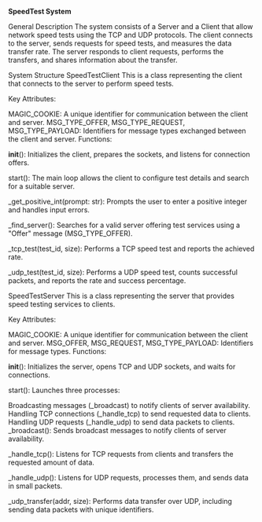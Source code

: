 **SpeedTest System**

General Description
The system consists of a Server and a Client that allow network speed tests using the TCP and UDP protocols.
The client connects to the server, sends requests for speed tests, and measures the data transfer rate.
The server responds to client requests, performs the transfers, and shares information about the transfer.

System Structure
SpeedTestClient
This is a class representing the client that connects to the server to perform speed tests.

Key Attributes:

MAGIC_COOKIE: A unique identifier for communication between the client and server.
MSG_TYPE_OFFER, MSG_TYPE_REQUEST, MSG_TYPE_PAYLOAD: Identifiers for message types exchanged between the client and server.
Functions:

__init__():
Initializes the client, prepares the sockets, and listens for connection offers.

start():
The main loop allows the client to configure test details and search for a suitable server.

_get_positive_int(prompt: str):
Prompts the user to enter a positive integer and handles input errors.

_find_server():
Searches for a valid server offering test services using a "Offer" message (MSG_TYPE_OFFER).

_tcp_test(test_id, size):
Performs a TCP speed test and reports the achieved rate.

_udp_test(test_id, size):
Performs a UDP speed test, counts successful packets, and reports the rate and success percentage.

SpeedTestServer
This is a class representing the server that provides speed testing services to clients.

Key Attributes:

MAGIC_COOKIE: A unique identifier for communication between the client and server.
MSG_OFFER, MSG_REQUEST, MSG_TYPE_PAYLOAD: Identifiers for message types.
Functions:

__init__():
Initializes the server, opens TCP and UDP sockets, and waits for connections.

start():
Launches three processes:

Broadcasting messages (_broadcast) to notify clients of server availability.
Handling TCP connections (_handle_tcp) to send requested data to clients.
Handling UDP requests (_handle_udp) to send data packets to clients.
_broadcast():
Sends broadcast messages to notify clients of server availability.

_handle_tcp():
Listens for TCP requests from clients and transfers the requested amount of data.

_handle_udp():
Listens for UDP requests, processes them, and sends data in small packets.

_udp_transfer(addr, size):
Performs data transfer over UDP, including sending data packets with unique identifiers.

